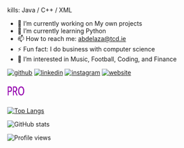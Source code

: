 kills: Java / C++ / XML 

- 🔭 I’m currently working on My own projects  
- 🌱 I’m currently learning Python  
- 📫 How to reach me: abdelaza@tcd.ie 
- ⚡ Fun fact: I do business with computer science  
- 👀 I’m interested in Music, Football, Coding, and Finance


[<img src='https://cdn.jsdelivr.net/npm/simple-icons@3.0.1/icons/github.svg' alt='github' height='40'>](https://github.com/azizosharke)  [<img src='https://cdn.jsdelivr.net/npm/simple-icons@3.0.1/icons/linkedin.svg' alt='linkedin' height='40'>](https://www.linkedin.com/in/abdelaziz-abushark/)  [<img src='https://cdn.jsdelivr.net/npm/simple-icons@3.0.1/icons/instagram.svg' alt='instagram' height='40'>](https://www.instagram.com/theaziz02/)  [<img src='https://cdn.jsdelivr.net/npm/simple-icons@3.0.1/icons/icloud.svg' alt='website' height='40'>](https://github.com/azizosharke)  

<a href='https://github.com/pricing'><img src='https://raw.githubusercontent.com/acervenky/animated-github-badges/master/assets/pro.gif' width='40' height='40'></a> 

[![Top Langs](https://github-readme-stats.vercel.app/api/top-langs/?username=azizosharke)](https://github.com/anuraghazra/github-readme-stats)

![GitHub stats](https://github-readme-stats.vercel.app/api?username=azizosharke&show_icons=true)  

![Profile views](https://gpvc.arturio.dev/azizosharke)  
